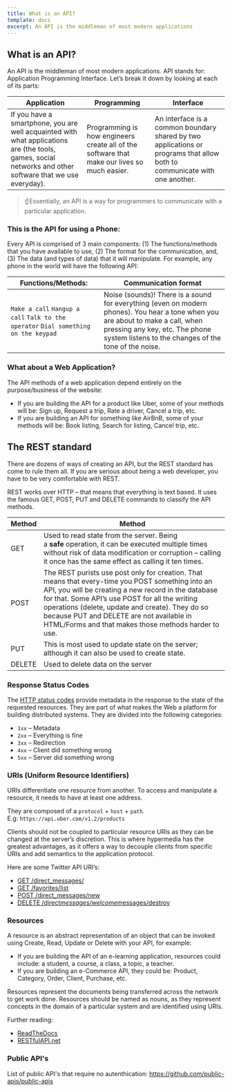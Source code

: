 ```yaml
---
title: What is an API?
template: docs
excerpt: An API is the middleman of most modern applications
---
```

<!--StartFragment-->

## What is an API?

An API is the middleman of most modern applications. API stands for: Application Programming Interface. Let’s break it down by looking at each of its parts:

| **Application**                                                                                                                                           | **Programming**                                                                             | **Interface**                                                                                                             |
| --------------------------------------------------------------------------------------------------------------------------------------------------------- | ------------------------------------------------------------------------------------------- | ------------------------------------------------------------------------------------------------------------------------- |
| If you have a smartphone, you are well acquainted with what applications are (the tools, games, social networks and other software that we use everyday). | Programming is how engineers create all of the software that make our lives so much easier. | An interface is a common boundary shared by two applications or programs that allow both to communicate with one another. |

> ☝Essentially, an API is a way for programmers to communicate with a particular application.

### [](https://content.breatheco.de/en/lesson/understanding-rest-apis#this-is-the-api-for-using-a-phone)This is the API for using a Phone:

Every API is comprised of 3 main components: (1) The functions/methods that you have available to use, (2) The format for the communication, and, (3) The data (and types of data) that it will manipulate. For example, any phone in the world will have the following API:

| **Functions/Methods:**                                                              | **Communication format**                                                                                                                                                                                                  |
| ----------------------------------------------------------------------------------- | ------------------------------------------------------------------------------------------------------------------------------------------------------------------------------------------------------------------------- |
| `Make a call` `Hangup a call` `Talk to the operator` `Dial something on the keypad` | Noise (sounds)! There is a sound for everything (even on modern phones). You hear a tone when you are about to make a call, when pressing any key, etc. The phone system listens to the changes of the tone of the noise. |

### [](https://content.breatheco.de/en/lesson/understanding-rest-apis#what-about-a-web-application)What about a Web Application?

The API methods of a web application depend entirely on the purpose/business of the website:

* If you are building the API for a product like Uber, some of your methods will be: Sign up, Request a trip, Rate a driver, Cancel a trip, etc.
* If you are building an API for something like AirBnB, some of your methods will be: Book listing, Search for listing, Cancel trip, etc.

## [](https://content.breatheco.de/en/lesson/understanding-rest-apis#the-rest-standard)The REST standard

There are dozens of ways of creating an API, but the REST standard has come to rule them all. If you are serious about being a web developer, you have to be very comfortable with REST.

REST works over HTTP – that means that everything is text based. It uses the famous GET, POST, PUT and DELETE commands to classify the API methods.

| **Method** | **Method**                                                                                                                                                                                                                                                                                                                                                        |
| ---------- | ----------------------------------------------------------------------------------------------------------------------------------------------------------------------------------------------------------------------------------------------------------------------------------------------------------------------------------------------------------------- |
| GET        | Used to read state from the server. Being a **safe** operation, it can be executed multiple times without risk of data modification or corruption – calling it once has the same effect as calling it ten times.                                                                                                                                                  |
| POST       | The REST purists use post only for creation. That means that every-time you POST something into an API, you will be creating a new record in the database for that. Some API’s use POST for all the writing operations (delete, update and create). They do so because PUT and DELETE are not available in HTML/Forms and that makes those methods harder to use. |
| PUT        | This is most used to update state on the server; although it can also be used to create state.                                                                                                                                                                                                                                                                    |
| DELETE     | Used to delete data on the server                                                                                                                                                                                                                                                                                                                                 |

### [](https://content.breatheco.de/en/lesson/understanding-rest-apis#response-status-codes)Response Status Codes

The [HTTP status codes](https://www.w3.org/Protocols/rfc2616/rfc2616-sec10.html) provide metadata in the response to the state of the requested resources. They are part of what makes the Web a platform for building distributed systems. They are divided into the following categories:

* `1xx` – Metadata
* `2xx` – Everything is fine
* `3xx` – Redirection
* `4xx` – Client did something wrong
* `5xx` – Server did something wrong

### [](https://content.breatheco.de/en/lesson/understanding-rest-apis#uris-uniform-resource-identifiers)URIs (Uniform Resource Identifiers)

URIs differentiate one resource from another. To access and manipulate a resource, it needs to have at least one address.

They are composed of a `protocol` + `host` + `path`. E.g: `https://api.uber.com/v1.2/products`

Clients should not be coupled to particular resource URIs as they can be changed at the server’s discretion. This is where hypermedia has the greatest advantages, as it offers a way to decouple clients from specific URIs and add semantics to the application protocol.

Here are some Twitter API URI’s:

* [GET /direct_messages/](https://developer.twitter.com/en/docs/direct-messages/sending-and-receiving/api-reference/list-events.html)
* [GET /favorites/list](https://developer.twitter.com/en/docs/tweets/post-and-engage/api-reference/get-favorites-list)
* [POST /direct_messages/new](https://developer.twitter.com/en/docs/api-reference-index)
* [DELETE /direct*messages/welcome*messages/destroy](https://developer.twitter.com/en/docs/tweets/post-and-engage/api-reference/post-statuses-destroy-id.html)

### [](https://content.breatheco.de/en/lesson/understanding-rest-apis#resources)Resources

A resource is an abstract representation of an object that can be invoked using Create, Read, Update or Delete with your API, for example:

* If you are building the API of an e-learning application, resources could include: a student, a course, a class, a topic, a teacher.
* If you are building an e-Commerce API, they could be: Product, Category, Order, Client, Purchase, etc.

Resources represent the documents being transferred across the network to get work done. Resources should be named as nouns, as they represent concepts in the domain of a particular system and are identified using URIs.

Further reading:

* [ReadTheDocs](https://restful-api-design.readthedocs.io/en/latest/resources.html)
* [RESTfulAPI.net](https://restfulapi.net/)

### [](https://content.breatheco.de/en/lesson/understanding-rest-apis#public-apis)Public API's

List of public API's that require no autenthication: <https://github.com/public-apis/public-apis>

<!--EndFragment-->